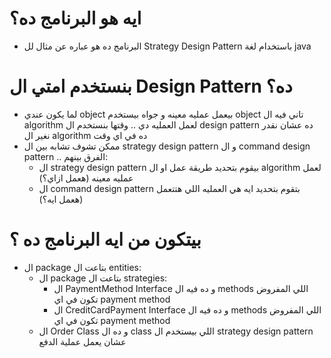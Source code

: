 # ايه هو البرنامج ده؟
- البرنامج ده هو عباره عن مثال لل Strategy Design Pattern باستخدام لغة java
# بنستخدم امتي ال Design Pattern ده؟
- لما يكون عندي object بيعمل عمليه معينه و جواه بيستخدم object تاني فيه ال algorithm لعمل العمليه دي .. وقتها بنستخدم ال design pattern ده عشان نقدر نغير ال algorithm ده في اي وقت
- ممكن تشوف تشابه بين ال strategy design pattern و ال command design pattern .. الفرق بينهم:
  - ال strategy design pattern بيقوم بتحديد طريقة عمل او ال algorithm لعمل عمليه معينه (هعمل ازاي؟)
  - ال command design pattern بتقوم بتحديد ايه هي العمليه اللي هتتعمل (هعمل ايه؟) 
# بيتكون من ايه البرنامج ده ؟
- ال package بتاعت ال entities:
  - ال package بتاعت ال strategies:
    - ال PaymentMethod Interface و ده فيه ال methods اللي المفروض تكون في اي payment method
    - ال CreditCardPayment Interface و ده فيه ال methods اللي المفروض تكون في اي payment method
  - ال Order Class و ده ال class اللي بيستخدم ال strategy design pattern عشان يعمل عملية الدفع
